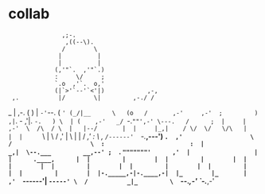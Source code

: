 # collab

                   ,;-. 
                    ,((--\). 
                   /        \ 
                  |          | 
                  |          | 
                 (,'"`.  ,'"`.) 
                 :     \/     ; 
                 `.o  ,'`.  o,' 
                 (|`>'`--'`<'|)            ,-, 
     ,.           |/        \|         ,-./ / 
   _ | \,-.       (          )        | `-'`--. 
  ( `' (_/|__      \   (o   /       ,-'     ,-' 
   ;         )    ,|`.  - ,'|.      `-.   ) \ 
   | (    ,-'   _/ `-.`""',-' \---.   /      ; 
   |     |   ,-'  \  /\  / \  |   |--/       | 
   |     |_,|    / \/  \/   \/\   |          | 
   |     `  \   |              \  /        ,' 
   |         \  |              | /      _,' 
   :          \ ,              `/------' 
    `-.___,---')                `. 
             ,'                   \ 
            /                      \ 
           :                        : 
           |                      _,| 
            \--.___         __,--' ; 
             `.    `"""""""'      ,' 
               |                  | 
               |      .____,      | 
               |         |        | 
               |         |        | 
               |         |        | 
               |         |        | 
               |         |        | 
               |         |        | 
               |         |        | 
               |-._____,-|-.____,-| 
               |_        |_       | 
             ,'  `------'| `-----' \ 
            /           _|_         \ 
            `--._____,-'   `-.___,-' 


